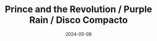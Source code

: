 ---
title: "Prince and the Revolution / Purple Rain / Disco Compacto"
price: "$25.000"
image: /assets/images/products/prince-and-the-revolution-purple-rain-portada.jpg
alt: "Prince and the Revolution / Purple Rain / Disco Compacto"
modal: "prince-and-the-revolution-purple-rain-disco-compacto"
categories:
- Todos	
- Música
date: 2024-05-08
excerpt: "Álbum <i>Purple Rain</i>, de Prince and the Revolution, de 1984. El disco tiene algunas marcas muy leves que no impiden que suene perfectamente."
slideshow-images:
- /assets/images/products/prince-and-the-revolution-purple-rain-portada.jpg
- /assets/images/products/prince-and-the-revolution-purple-rain-disco.jpg
- /assets/images/products/prince-and-the-revolution-purple-rain-libro.jpg
- /assets/images/products/prince-and-the-revolution-purple-rain-contraportada.jpg
---